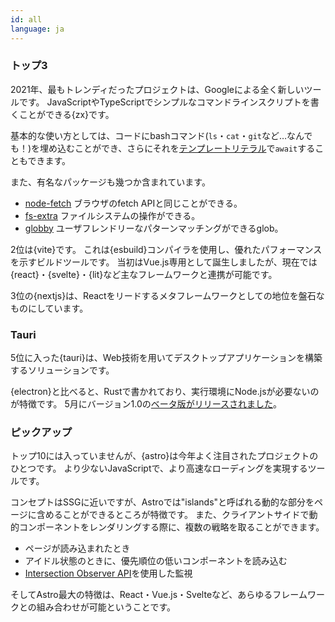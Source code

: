 ```yaml
---
id: all
language: ja
---
```


### トップ3

2021年、最もトレンディだったプロジェクトは、Googleによる全く新しいツールです。
JavaScriptやTypeScriptでシンプルなコマンドラインスクリプトを書くことができる{zx}です。

基本的な使い方としては、コードにbashコマンド(`ls`・`cat`・`git`など…なんでも！)を埋め込むことができ、さらにそれを[テンプレートリテラル](https://developer.mozilla.org/en-US/docs/Web/JavaScript/Reference/Template_literals)で`await`することもできます。

また、有名なパッケージも幾つか含まれています。

- [node-fetch](https://github.com/node-fetch/node-fetch) ブラウザのfetch APIと同じことができる。
- [fs-extra](https://github.com/jprichardson/node-fs-extra) ファイルシステムの操作ができる。
- [globby](https://github.com/sindresorhus/globby) ユーザフレンドリーなパターンマッチングができるglob。

2位は{vite}です。
これは{esbuild}コンパイラを使用し、優れたパフォーマンスを示すビルドツールです。
当初はVue.js専用として誕生しましたが、現在では{react}・{svelte}・{lit}など主なフレームワークと連携が可能です。

3位の{nextjs}は、Reactをリードするメタフレームワークとしての地位を盤石なものにしています。


### Tauri

5位に入った{tauri}は、Web技術を用いてデスクトップアプリケーションを構築するソリューションです。

{electron}と比べると、Rustで書かれており、実行環境にNode.jsが必要ないのが特徴です。
5月にバージョン1.0の[ベータ版がリリースされました](https://dev.to/tauri/announcing-tauri-beta-more-efficient-crossplatform-apps-with-better-features-1nbd)。

### ピックアップ

トップ10には入っていませんが、{astro}は今年よく注目されたプロジェクトのひとつです。
より少ないJavaScriptで、より高速なローディングを実現するツールです。

コンセプトはSSGに近いですが、Astroでは"islands"と呼ばれる動的な部分をページに含めることができるところが特徴です。
また、クライアントサイドで動的コンポーネントをレンダリングする際に、複数の戦略を取ることができます。

- ページが読み込まれたとき
- アイドル状態のときに、優先順位の低いコンポーネントを読み込む
- [Intersection Observer API](https://devdocs.io/dom/intersection_observer_api)を使用した監視

そしてAstro最大の特徴は、React・Vue.js・Svelteなど、あらゆるフレームワークとの組み合わせが可能ということです。
